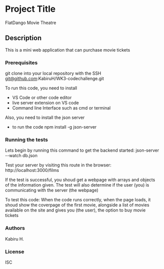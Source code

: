 # Project Title
FlatDango Movie Theatre

## Description
This is a mini web application that can purchase movie tickets

### Prerequisites
git clone into your local repository with the SSH
        git@github.com:KabiruH/WK3-codechallenge.git

To run this code, you need to install 
 - VS Code or other code editor
 - live server extension on VS code
 - Command line Interface such as cmd or terminal

Also, you need to install the json server
 - to run the code 
            npm install -g json-server
    

### Running the tests
Lets begin by running this command to get the backend started: json-server --watch db.json

Test your server by visiting this route in the browser: http://localhost:3000/films

If the test is successful, you shoud get a webpage with arrays and objects of the information given.
The test will also determine if the user (you) is communicating with the server (the webpage)

To test this code:
When the code runs correctly, when the page loads, it shoud show the coverpage of the first movie, alongside a list of movies available on the site and gives you (the user), the option to buy movie tickets


### Authors
Kabiru H.

### License
ISC
